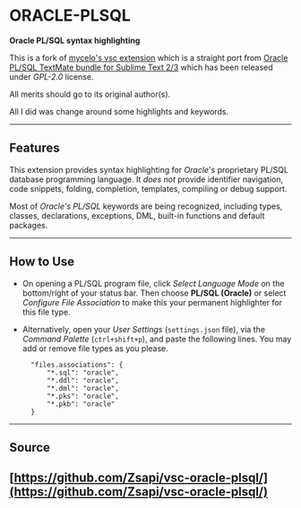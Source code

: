 # ORACLE-PLSQL

**Oracle PL/SQL syntax highlighting**

This is a fork of [mycelo's vsc extension](https://github.com/mycelo1/vsc-oracle-plsql) which is a straight port from [Oracle PL/SQL TextMate bundle for Sublime Text 2/3](https://github.com/mulander/oracle.tmbundle) which has been released under *GPL-2.0* license.

All merits should go to its original author(s).


All I did was change around some highlights and keywords.

---

## Features

This extension provides syntax highlighting for *Oracle*'s proprietary PL/SQL database programming language. It *does not* provide identifier navigation, code snippets, folding, completion, templates, compiling or debug support.

Most of *Oracle's PL/SQL* keywords are being recognized, including types, classes, declarations, exceptions, DML, built-in functions and default packages.

---

## How to Use

* On opening a PL/SQL program file, click *Select Language Mode* on the bottom/right of your status bar. Then choose **PL/SQL (Oracle)** or select *Configure File Association* to make this your permanent highlighter for this file type.

* Alternatively, open your *User Settings* (`settings.json` file), via the *Command Palette* (`ctrl+shift+p`), and paste the following lines. You may add or remove file types as you please.

        "files.associations": {
            "*.sql": "oracle",
            "*.ddl": "oracle",
            "*.dml": "oracle",
            "*.pks": "oracle",
            "*.pkb": "oracle"
        }

---

## Source

[https://github.com/Zsapi/vsc-oracle-plsql/](https://github.com/Zsapi/vsc-oracle-plsql/)
---

